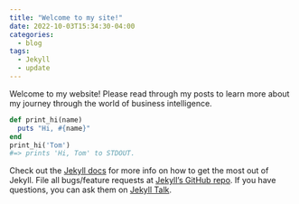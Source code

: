 ```yaml
---
title: "Welcome to my site!"
date: 2022-10-03T15:34:30-04:00
categories:
  - blog
tags:
  - Jekyll
  - update
---
```


Welcome to my website! Please read through my posts to learn more about my journey through the world of business intelligence. 

```ruby
def print_hi(name)
  puts "Hi, #{name}"
end
print_hi('Tom')
#=> prints 'Hi, Tom' to STDOUT.
```

Check out the [Jekyll docs][jekyll-docs] for more info on how to get the most out of Jekyll. File all bugs/feature requests at [Jekyll’s GitHub repo][jekyll-gh]. If you have questions, you can ask them on [Jekyll Talk][jekyll-talk].

[jekyll-docs]: https://jekyllrb.com/docs/home
[jekyll-gh]:   https://github.com/jekyll/jekyll
[jekyll-talk]: https://talk.jekyllrb.com/
